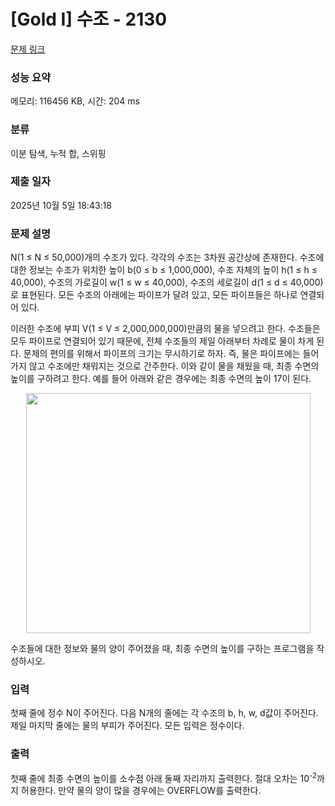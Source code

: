 # [Gold I] 수조 - 2130 

[문제 링크](https://www.acmicpc.net/problem/2130) 

### 성능 요약

메모리: 116456 KB, 시간: 204 ms

### 분류

이분 탐색, 누적 합, 스위핑

### 제출 일자

2025년 10월 5일 18:43:18

### 문제 설명

<p>N(1 ≤ N ≤ 50,000)개의 수조가 있다. 각각의 수조는 3차원 공간상에 존재한다. 수조에 대한 정보는 수조가 위치한 높이 b(0 ≤ b ≤ 1,000,000), 수조 자체의 높이 h(1 ≤ h ≤ 40,000), 수조의 가로길이 w(1 ≤ w ≤ 40,000), 수조의 세로길이 d(1 ≤ d ≤ 40,000)로 표현된다. 모든 수조의 아래에는 파이프가 달려 있고, 모든 파이프들은 하나로 연결되어 있다.</p>

<p>이러한 수조에 부피 V(1 ≤ V ≤ 2,000,000,000)만큼의 물을 넣으려고 한다. 수조들은 모두 파이프로 연결되어 있기 때문에, 전체 수조들의 제일 아래부터 차례로 물이 차게 된다. 문제의 편의를 위해서 파이프의 크기는 무시하기로 하자. 즉, 물은 파이프에는 들어가지 않고 수조에만 채워지는 것으로 간주한다. 이와 같이 물을 채웠을 때, 최종 수면의 높이를 구하려고 한다. 예를 들어 아래와 같은 경우에는 최종 수면의 높이 17이 된다.</p>

<p style="text-align: center;"><img alt="" src="https://www.acmicpc.net/JudgeOnline/upload/201008/water.PNG" style="height:384px; width:455px"></p>

<p>수조들에 대한 정보와 물의 양이 주어졌을 때, 최종 수면의 높이를 구하는 프로그램을 작성하시오.</p>

### 입력 

 <p>첫째 줄에 정수 N이 주어진다. 다음 N개의 줄에는 각 수조의 b, h, w, d값이 주어진다. 제일 마지막 줄에는 물의 부피가 주어진다. 모든 입력은 정수이다.</p>

### 출력 

 <p>첫째 줄에 최종 수면의 높이를 소수점 아래 둘째 자리까지 출력한다. 절대 오차는 10<sup>-2</sup>까지 허용한다. 만약 물의 양이 많을 경우에는 OVERFLOW를 출력한다.</p>

